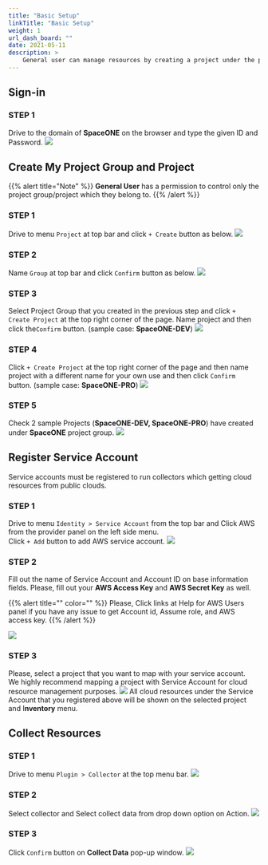 ```yaml
---
title: "Basic Setup"
linkTitle: "Basic Setup"
weight: 1
url_dash_board: "" 
date: 2021-05-11
description: >
    General user can manage resources by creating a project under the project group and registering a cloud account(service account) to created project.
---
```


## Sign-in
### STEP 1
Drive to the domain of **SpaceONE** on the browser and type the given ID and Password.
![](/docs/guides/getting_started/basic_setup_img/setup1.png)

## Create My Project Group and Project
{{% alert title="Note" %}}
**General User** has a permission to control only the project group/project which they belong to. 
{{% /alert %}}

### STEP 1
Drive to menu `Project` at top bar and click `+ Create` button as below.
![](/docs/guides/getting_started/basic_setup_img/setup2.png)

### STEP 2
Name `Group` at top bar and click `Confirm` button as below.
![](/docs/guides/getting_started/basic_setup_img/setup3.png)

### STEP 3
Select Project Group that you created in the previous step and click `+ Create Project` at the top right corner of the page. Name project and then click the`Confirm` button. \(sample case: **SpaceONE-DEV**\)
![](/docs/guides/getting_started/basic_setup_img/setup4.png)

### STEP 4
Click `+ Create Project` at the top right corner of the page and then name project with a different name for your own use and then click `Confirm` button. \(sample case: **SpaceONE-PRO**\)
![](/docs/guides/getting_started/basic_setup_img/setup5.png)

### STEP 5
Check 2 sample Projects \(**SpaceONE-DEV, SpaceONE-PRO**\) have created under **SpaceONE** project group. 
![](/docs/guides/getting_started/basic_setup_img/setup6.png)

## Register Service Account
Service accounts must be registered to run collectors which getting cloud resources from public clouds.

### STEP 1
Drive to menu `Identity > Service Account` from the top bar and Click AWS from the provider panel on the left side menu.  
Click `+ Add` button to add AWS service account.
![](/docs/guides/getting_started/basic_setup_img/setup7.png)

### STEP 2
Fill out the name of Service Account and Account ID on base information fields. Please, fill out your **AWS Access Key** and **AWS Secret Key** as well.

{{% alert title="" color="" %}}
Please, Click links at Help for AWS Users panel if you have any issue to get Account id, Assume role, and AWS access key. 
{{% /alert %}}

![](/docs/guides/getting_started/basic_setup_img/setup8.png)

### STEP 3
Please, select a project that you want to map with your service account.   
We highly recommend mapping a project with Service Account for cloud resource management purposes.
![](/docs/guides/getting_started/basic_setup_img/setup9.png)
All cloud resources under the Service Account that you registered above will be shown on the selected project and  I**nventory** menu.

## Collect Resources

### STEP 1
Drive to menu `Plugin > Collector`  at the top menu bar.
![](/docs/guides/getting_started/basic_setup_img/setup10.png)

### STEP 2 
Select collector and  Select collect data from drop down option on Action. 
![](/docs/guides/getting_started/basic_setup_img/setup11.png)

### STEP 3
Click `Confirm` button on **Collect Data** pop-up window.
![](/docs/guides/getting_started/basic_setup_img/setup12.png)